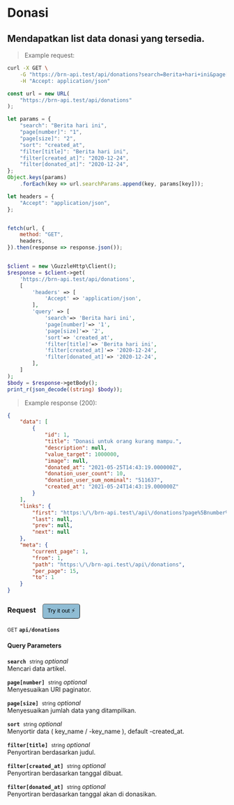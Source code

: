 # Donasi


## Mendapatkan list data donasi yang tersedia.




> Example request:

```bash
curl -X GET \
    -G "https://brn-api.test/api/donations?search=Berita+hari+ini&page[number]=1&page[size]=2&sort=created_at&filter[title]=Berita+hari+ini&filter[created_at]=2020-12-24&filter[donated_at]=2020-12-24" \
    -H "Accept: application/json"
```

```javascript
const url = new URL(
    "https://brn-api.test/api/donations"
);

let params = {
    "search": "Berita hari ini",
    "page[number]": "1",
    "page[size]": "2",
    "sort": "created_at",
    "filter[title]": "Berita hari ini",
    "filter[created_at]": "2020-12-24",
    "filter[donated_at]": "2020-12-24",
};
Object.keys(params)
    .forEach(key => url.searchParams.append(key, params[key]));

let headers = {
    "Accept": "application/json",
};


fetch(url, {
    method: "GET",
    headers,
}).then(response => response.json());
```

```php

$client = new \GuzzleHttp\Client();
$response = $client->get(
    'https://brn-api.test/api/donations',
    [
        'headers' => [
            'Accept' => 'application/json',
        ],
        'query' => [
            'search'=> 'Berita hari ini',
            'page[number]'=> '1',
            'page[size]'=> '2',
            'sort'=> 'created_at',
            'filter[title]'=> 'Berita hari ini',
            'filter[created_at]'=> '2020-12-24',
            'filter[donated_at]'=> '2020-12-24',
        ],
    ]
);
$body = $response->getBody();
print_r(json_decode((string) $body));
```


> Example response (200):

```json
{
    "data": [
        {
            "id": 1,
            "title": "Donasi untuk orang kurang mampu.",
            "description": null,
            "value_target": 1000000,
            "image": null,
            "donated_at": "2021-05-25T14:43:19.000000Z",
            "donation_user_count": 10,
            "donation_user_sum_nominal": "511637",
            "created_at": "2021-05-24T14:43:19.000000Z"
        }
    ],
    "links": {
        "first": "https:\/\/brn-api.test\/api\/donations?page%5Bnumber%5D=1",
        "last": null,
        "prev": null,
        "next": null
    },
    "meta": {
        "current_page": 1,
        "from": 1,
        "path": "https:\/\/brn-api.test\/api\/donations",
        "per_page": 15,
        "to": 1
    }
}
```
<div id="execution-results-GETapi-donations" hidden>
    <blockquote>Received response<span id="execution-response-status-GETapi-donations"></span>:</blockquote>
    <pre class="json"><code id="execution-response-content-GETapi-donations"></code></pre>
</div>
<div id="execution-error-GETapi-donations" hidden>
    <blockquote>Request failed with error:</blockquote>
    <pre><code id="execution-error-message-GETapi-donations"></code></pre>
</div>
<form id="form-GETapi-donations" data-method="GET" data-path="api/donations" data-authed="0" data-hasfiles="0" data-headers='{"Accept":"application\/json"}' onsubmit="event.preventDefault(); executeTryOut('GETapi-donations', this);">
<h3>
    Request&nbsp;&nbsp;&nbsp;
        <button type="button" style="background-color: #8fbcd4; padding: 5px 10px; border-radius: 5px; border-width: thin;" id="btn-tryout-GETapi-donations" onclick="tryItOut('GETapi-donations');">Try it out ⚡</button>
    <button type="button" style="background-color: #c97a7e; padding: 5px 10px; border-radius: 5px; border-width: thin;" id="btn-canceltryout-GETapi-donations" onclick="cancelTryOut('GETapi-donations');" hidden>Cancel</button>&nbsp;&nbsp;
    <button type="submit" style="background-color: #6ac174; padding: 5px 10px; border-radius: 5px; border-width: thin;" id="btn-executetryout-GETapi-donations" hidden>Send Request 💥</button>
    </h3>
<p>
<small class="badge badge-green">GET</small>
 <b><code>api/donations</code></b>
</p>
<h4 class="fancy-heading-panel"><b>Query Parameters</b></h4>
<p>
<b><code>search</code></b>&nbsp;&nbsp;<small>string</small>     <i>optional</i> &nbsp;
<input type="text" name="search" data-endpoint="GETapi-donations" data-component="query"  hidden>
<br>
Mencari data artikel.
</p>
<p>
<b><code>page[number]</code></b>&nbsp;&nbsp;<small>string</small>     <i>optional</i> &nbsp;
<input type="text" name="page[number]" data-endpoint="GETapi-donations" data-component="query"  hidden>
<br>
Menyesuaikan URI paginator.
</p>
<p>
<b><code>page[size]</code></b>&nbsp;&nbsp;<small>string</small>     <i>optional</i> &nbsp;
<input type="text" name="page[size]" data-endpoint="GETapi-donations" data-component="query"  hidden>
<br>
Menyesuaikan jumlah data yang ditampilkan.
</p>
<p>
<b><code>sort</code></b>&nbsp;&nbsp;<small>string</small>     <i>optional</i> &nbsp;
<input type="text" name="sort" data-endpoint="GETapi-donations" data-component="query"  hidden>
<br>
Menyortir data ( key_name / -key_name ), default -created_at.
</p>
<p>
<b><code>filter[title]</code></b>&nbsp;&nbsp;<small>string</small>     <i>optional</i> &nbsp;
<input type="text" name="filter[title]" data-endpoint="GETapi-donations" data-component="query"  hidden>
<br>
Penyortiran berdasarkan judul.
</p>
<p>
<b><code>filter[created_at]</code></b>&nbsp;&nbsp;<small>string</small>     <i>optional</i> &nbsp;
<input type="text" name="filter[created_at]" data-endpoint="GETapi-donations" data-component="query"  hidden>
<br>
Penyortiran berdasarkan tanggal dibuat.
</p>
<p>
<b><code>filter[donated_at]</code></b>&nbsp;&nbsp;<small>string</small>     <i>optional</i> &nbsp;
<input type="text" name="filter[donated_at]" data-endpoint="GETapi-donations" data-component="query"  hidden>
<br>
Penyortiran berdasarkan tanggal akan di donasikan.
</p>
</form>



